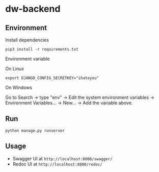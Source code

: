 # dw-backend

## Environment

Install dependencies

```
pip3 install -r requirements.txt
```

Environment variable

On Linux

```
export DJANGO_CONFIG_SECRETKEY="ihateyou"
```

On Windows

Go to Search -> type "env" -> Edit the system environment variables -> Environment Variables... -> New... -> Add the variable above.

## Run

```
python manage.py runserver
```

## Usage

- Swagger UI at `http://localhost:8000/swagger/`
- Redoc UI at `http://localhost:8000/redoc/`